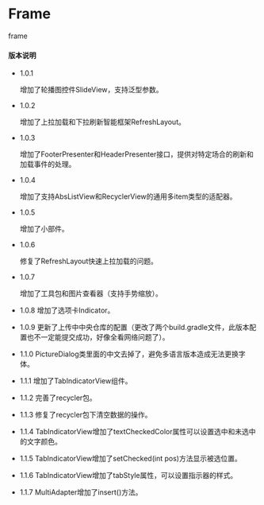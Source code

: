 # Frame
frame

#### 版本说明
- 1.0.1

  增加了轮播图控件SlideView，支持泛型参数。
  
- 1.0.2
  
  增加了上拉加载和下拉刷新智能框架RefreshLayout。
  
- 1.0.3
  
  增加了FooterPresenter和HeaderPresenter接口，提供对特定场合的刷新和加载事件的处理。
  
- 1.0.4

  增加了支持AbsListView和RecyclerView的通用多item类型的适配器。
  
- 1.0.5

  增加了小部件。
  
- 1.0.6
  
  修复了RefreshLayout快速上拉加载的问题。
  
- 1.0.7
    
  增加了工具包和图片查看器（支持手势缩放）。

- 1.0.8
  增加了选项卡Indicator。

- 1.0.9
  更新了上传中中央仓库的配置（更改了两个build.gradle文件，此版本配置也不一定能提交成功，好像全看网络问题了）。

- 1.1.0
  PictureDialog类里面的中文去掉了，避免多语言版本造成无法更换字体。

- 1.1.1
  增加了TabIndicatorView组件。
  
- 1.1.2
  完善了recycler包。
  
- 1.1.3
  修复了recycler包下清空数据的操作。
  
- 1.1.4
  TabIndicatorView增加了textCheckedColor属性可以设置选中和未选中的文字颜色。
  
- 1.1.5
  TabIndicatorView增加了setChecked(int pos)方法显示被选位置。
  
- 1.1.6
  TabIndicatorView增加了tabStyle属性，可以设置指示器的样式。
  
- 1.1.7
  MultiAdapter增加了insert()方法。
  